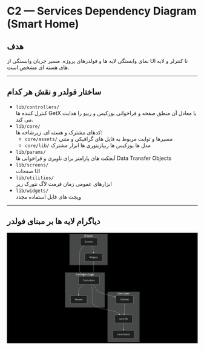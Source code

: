 # C2 — Services Dependency Diagram (Smart Home)

## هدف
نمای وابستگی لایه ها و فولدرهای پروژه. مسیر جریان وابستگی از UI تا کنترلر و لایه های هسته ای مشخص است.

---

## ساختار فولدر و نقش هر کدام
- `lib/controllers/`  
  کنترل کننده ها  GetX یا معادل آن  منطق صفحه و فراخوانی یوزکیس و ریپو را هدایت می کند.
- `lib/core/`  
  کدهای مشترک و هسته ای. زیرشاخه ها:
  - `core/assets/`  مسیرها و ثوابت مربوط به فایل های گرافیکی و متنی
  - `core/lib/`     مدل ها  یوزکیس ها  ریپازیتوری ها  ابزار مشترک
- `lib/params/`  
  آبجکت های پارامتر برای ناوبری و فراخوانی ها  Data Transfer Objects
- `lib/screens/`  
  صفحات UI
- `lib/utilities/`  
  ابزارهای عمومی  زمان  فرمت  لاگ  نتورک رپر
- `lib/widgets/`  
  ویجت های قابل استفاده مجدد

---

## دیاگرام لایه ها بر مبنای فولدر

![C1 Context Diagram](images/Folder-based_layer_diagram.png)
